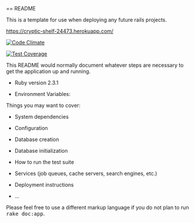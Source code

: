 == README

This is a template for use when deploying any future rails projects.

https://cryptic-shelf-24473.herokuapp.com/

[![Code Climate](https://codeclimate.com/github/webbedfooty/template/badges/gpa.svg)](https://codeclimate.com/github/webbedfooty/template)

[![Test Coverage](https://codeclimate.com/github/webbedfooty/template/badges/coverage.svg)](https://codeclimate.com/github/webbedfooty/template/coverage)

This README would normally document whatever steps are necessary to get the
application up and running.

* Ruby version 2.3.1

* Environment Variables:

Things you may want to cover:

* System dependencies

* Configuration

* Database creation

* Database initialization

* How to run the test suite

* Services (job queues, cache servers, search engines, etc.)

* Deployment instructions

* ...


Please feel free to use a different markup language if you do not plan to run
<tt>rake doc:app</tt>.
